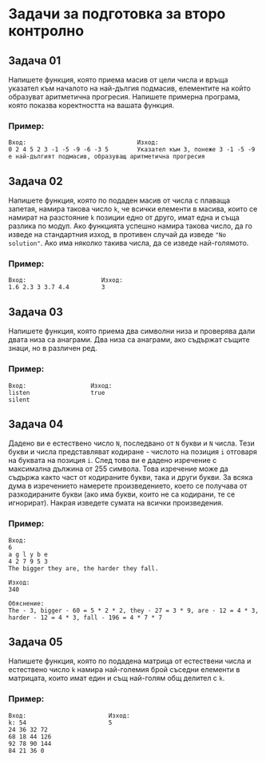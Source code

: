 # Задачи за подготовка за второ контролно

## Задача 01
Напишете функция, която приема масив от цели числа и връща указател към началото на най-дългия подмасив, елементите на който образуват аритметична прогресия. Напишете примерна програма, която показва коректността на вашата функция.

### Пример:
```
Вход:                               Изход:
0 2 4 5 2 3 -1 -5 -9 -6 -3 5        Указател към 3, понеже 3 -1 -5 -9 е най-дългият подмасив, образуващ аритметична прогресия
```

## Задача 02
Напишете функция, която по подаден масив от числа с плаваща запетая, намира такова число `k`, че всички елементи в масива, които се намират на разстояние `k` позиции едно от друго, имат една и съща разлика по модул. Ако функцията успешно намира такова число, да го изведе на стандартния изход, в противен случай да изведе `"No solution"`. Ако има няколко такива числа, да се изведе най-голямото.

### Пример:
```
Вход:                     Изход:
1.6 2.3 3 3.7 4.4         3
```

## Задача 03
Напишете функция, която приема два символни низа и проверява дали двата низа са анаграми. Два низа са анаграми, ако съдържат същите знаци, но в различен ред.

### Пример:
```
Вход:                  Изход:
listen                 true
silent
```

## Задача 04
Дадено ви е естествено число `N`, последвано от `N` букви и `N` числа. Тези букви и числа представляват кодиране - числото на позиция `i` отговаря на буквата на позиция `i`. След това ви е дадено изречение с максимална дължина от 255 символа. Това изречение може да съдържа както част от кодираните букви, така и други букви. За всяка дума в изречението намерете произведението, което се получава от разкодираните букви (ако има букви, които не са кодирани, те се игнорират). Накрая изведете сумата на всички произведения.

### Пример:
```
Вход:
6
a g l y b e
4 2 7 9 5 3
The bigger they are, the harder they fall.

Изход:
340

Обяснение:
The - 3, bigger - 60 = 5 * 2 * 2, they - 27 = 3 * 9, are - 12 = 4 * 3, harder - 12 = 4 * 3, fall - 196 = 4 * 7 * 7
```

## Задача 05
Напишете функция, която по подадена матрица от естествени числа и естествено число `k` намира най-големия брой съседни елементи в матрицата, които имат един и същ най-голям общ делител с `k`.

### Пример:
```
Вход:                       Изход:
k: 54                       5
24 36 32 72
68 18 44 126
92 78 90 144
84 21 36 0
```